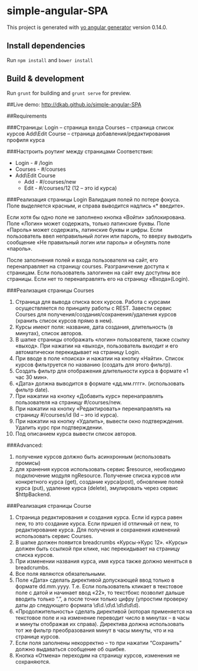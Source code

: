 # simple-angular-SPA 

This project is generated with [yo angular generator](https://github.com/yeoman/generator-angular)
version 0.14.0.

## Install dependencies

Run `npm install` and `bower install` 

## Build & development

Run `grunt` for building and `grunt serve` for preview.

##Live demo: http://dkab.github.io/simple-angular-SPA

##Requirements

###Страницы:
Login – страница входа
Courses – страница список курсов
Add\Edit Course – страница добавления/редактирования профиля курса

###Настроить роутинг между страницами
Соответствия:
* Login - # /login
* Courses - #/courses
* Add\Edit Course
  * Add - #/courses/new
  * Edit - #/courses/12 (12 – это id курса)

###Реализация страницы Login
Валидация полей по потере фокуса. Поле выделяется красным, и справа выводится надпись «* введите».

Если хотя бы одно поле не заполнено кнопка «Войти» заблокирована.
Поле «Логин» может содержать, только латинские буквы.
Поле «Пароль» может содержать, латинские буквы и цифры.
Если пользователь ввел неправильный логин или пароль, то вверху выводить сообщение «Не правильный логин или пароль» и обнулять поле «пароль».

После заполнения полей и входа пользователя на сайт, его перенаправляет на страницу courses.
Разграничение доступа к страницам. Если пользователь залогинен на сайт ему доступны все страницы. Если нет то перенаправлять его на страницу «Входа»(Login).

###Реализация страницы Courses
1. Страница для вывода списка всех курсов. Работа с курсами осуществляется по принципу работы с REST. Завести сервис Courses для получения/создания/сохранения/удаления курсов (хранить список курсов прямо в нем).
2. Курсы имеют поля: название, дата создания, длительность (в минутах), список авторов.
3. В шапке страницы отображать «логин» пользователя, также ссылку «выход». При нажатии на «выход», пользователь выходит и его автоматически перекидывает на страницу Login.
4. При вводе в поле «поиска» и нажатии на кнопку «Найти». Список курсов фильтруется по названию (создать для этого фильтр).
5. Создать фильтр для отображения длительности курса в формате «1 час 30 мин».
6. «Дата» должна выводится в формате «дд.мм.гггг». (использовать фильтр date).
7. При нажатии на кнопку «Добавить курс» перенаправлять пользователя на страницу #/courses/new.
8. При нажатии на кнопку «Редактировать» перенаправлять на страницу #/courses/id (Id – это id курса).
9. При нажатии на кнопку «Удалить», вывести окно подтверждения. Удалить курс при подтверждении.
10. Под описанием курса вывести список авторов.

###Advanced:
1. получение курсов должно быть асинхронным (использовать промисы)
2. для хранения курсов использовать сервис $resource, необходимо подключение модуля ngResource. Получение списка курсов или конкретного курса (get), создание курса(post), обновление полей курса (put), удаление курса (delete), эмулировать через сервис $httpBackend. 

###Реализация страницы Course 

1. Страница редактирования и создания курса. Если id курса равен new, то это создание курса. Если пришел id отличный от new, то редактирование курса. Для получения и сохранения изменений использовать сервис Courses.
2. В шапке должен появится breadcrumbs «Курсы->Курс 12». «Курсы» должен быть ссылкой при клике, нас перекидывает на страницу списка курсов.
3. При изменении названия курса, имя курса также должно меняться в breadcrumbs.
4. Все поля являются обязательными.
5. Поле «Дата» сделать директивой допускающей ввод только в формате dd.mm.yyyy. Т.е. Если пользователь кликает в текстовое поле с датой и начинает ввод «22», то текстбокс позволит дальше вводить только “.”, а после точки только цифру (упростим проверку даты до следующего формата \d\d.\d\d.\d\d\d\d).
6. «Продолжительность» сделать директивой (которая применяется на текстовое поле и на изменение переводит число в минутах – в часы и минуты отображая их справа). Директива должна использовать тот же фильтр преобразования минут в часы минуты, что и на странице курсов.
7. Если поля заполнены некорректно – то при нажатии “Сохранить” должно выдаваться сообщение об ошибке.
8. Кнопка «Отмена» переходим на страницу курсов, изменения не сохраняются.
